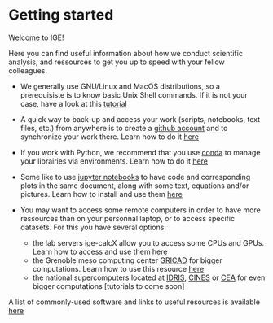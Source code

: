 # Getting started

Welcome to IGE!

Here you can find useful information about how we conduct scientific analysis, and ressources to get you up to speed with your fellow colleagues.

 - We generally use GNU/Linux and MacOS distributions, so a prerequisiste is to know basic Unix Shell commands. If it is not your case, have a look at this [tutorial](https://swcarpentry.github.io/shell-novice/)

 - A quick way to back-up and access your work (scripts, notebooks, text files, etc.) from anywhere is to create a [github account](https://github.com/) and to synchronize your work there. Learn how to do it [here](https://github.com/meom-group/tutos/blob/master/git-github.md)

 - If you work with Python, we recommend that you use [conda](https://docs.conda.io/en/latest/) to manage your librairies via environments. Learn how to do it [here](https://github.com/meom-group/tutos/blob/master/conda.md)

 - Some like to use [jupyter notebooks](https://jupyter.org/) to have code and corresponding plots in the same document, along with some text, equations and/or pictures. Learn how to install and use them [here](jupyter.md)

 - You may want to access some remote computers in order to have more ressources than on your personnal laptop, or to access specific datasets. For this you have several options:
    - the lab servers ige-calcX allow you to access some CPUs and GPUs. Learn how to access and use them [here](https://ige-calcul.github.io/public-docs/docs/clusters/Ige/ige-calcul1.html#)
    - the Grenoble meso computing center [GRICAD](https://gricad.univ-grenoble-alpes.fr/) for bigger computations. Learn how to use this resource [here](https://ige-calcul.github.io/public-docs/docs/clusters/Gricad/dahu.html#)
    - the national supercomputers located at [IDRIS](http://www.idris.fr/), [CINES](https://www.cines.fr/) or [CEA](https://www-hpc.cea.fr/fr/complexe/tgcc-JoliotCurie.htm) for even bigger computations [tutorials to come soon]

A list of commonly-used software and links to useful resources is available [here](https://github.com/meom-group/tutos/blob/master/software.md)
